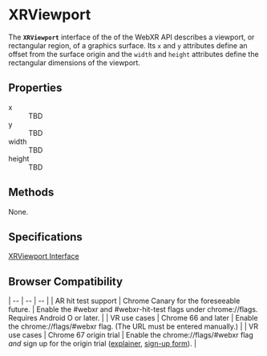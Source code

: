 # XRViewport

The **`XRViewport`** interface of the of the WebXR API describes a viewport, or rectangular region, of a graphics surface. Its `x` and `y` attributes define an offset from the surface origin and the `width` and `height` attributes define the rectangular dimensions of the viewport.

## Properties

<dl>
  <dt>x</dt>
  <dd>TBD</dd>
  <dt>y</dt>
  <dd>TBD</dd>
  <dt>width</dt>
  <dd>TBD</dd>
  <dt>height</dt>
  <dd>TBD</dd>
</dl>

## Methods

None.

## Specifications

[XRViewport Interface](https://immersive-web.github.io/webxr/spec/latest/#xrviewport-interface)

## Browser Compatibility

| -- | -- | -- |
| AR hit test support | Chrome Canary for the foreseeable future. | Enable the #webxr and #webxr-hit-test flags under chrome://flags. Requires Android O or later. |
| VR use cases | Chrome 66 and later | Enable the chrome://flags/#webxr flag. (The URL must be entered manually.) |
| VR use cases | Chrome 67 origin trial | Enable the chrome://flags/#webxr flag *and* sign up for the origin trial ([explainer](https://github.com/GoogleChrome/OriginTrials/blob/gh-pages/developer-guide.md), [sign-up form](http://bit.ly/OriginTrialSignup)). |
